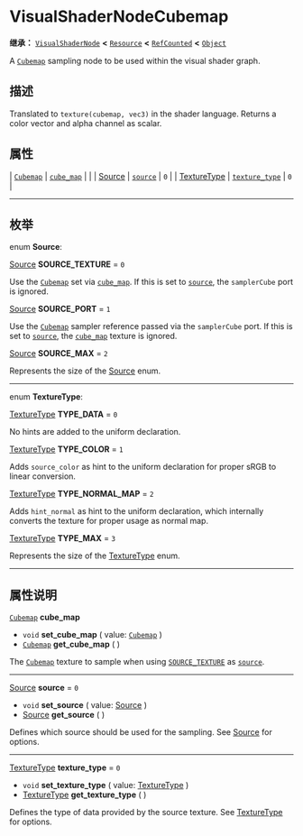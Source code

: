 <!-- ⚠ 请勿编辑本文件 ⚠ -->
<!-- 本文档使用脚本从 WeDot 引擎源码仓库生成。 -->
<!-- 生成脚本：https://github.com/WeDot-Engine/WeDot/tree/4.3/doc/tools/make_md.py； -->
<!-- 原文件：https://github.com/WeDot-Engine/WeDot/tree/4.3/doc/classes/VisualShaderNodeCubemap.xml。 -->

<div id="_class_visualshadernodecubemap"></div>

# VisualShaderNodeCubemap

**继承：** [`VisualShaderNode`](class_visualshadernode.md) **<** [`Resource`](class_resource.md) **<** [`RefCounted`](class_refcounted.md) **<** [`Object`](class_object.md)

A [`Cubemap`](class_cubemap.md) sampling node to be used within the visual shader graph.

## 描述

Translated to `texture(cubemap, vec3)` in the shader language. Returns a color vector and alpha channel as scalar.

## 属性

| [`Cubemap`](class_cubemap.md)                            | [`cube_map`](#class_visualshadernodecubemap_property_cube_map)         |       |
| [Source](#enum_visualshadernodecubemap_source)           | [`source`](#class_visualshadernodecubemap_property_source)             | ``0`` |
| [TextureType](#enum_visualshadernodecubemap_texturetype) | [`texture_type`](#class_visualshadernodecubemap_property_texture_type) | ``0`` |

<!-- rst-class:: classref-section-separator -->

---

## 枚举

<div id="_class_enum_visualshadernodecubemap_source"></div>

enum **Source**: <div id="enum_visualshadernodecubemap_source"></div>

<div id="_class_visualshadernodecubemap_constant_source_texture"></div>

[Source](#enum_visualshadernodecubemap_source) **SOURCE_TEXTURE** = ``0``

Use the [`Cubemap`](class_cubemap.md) set via [`cube_map`](#class_visualshadernodecubemap_property_cube_map). If this is set to [`source`](#class_visualshadernodecubemap_property_source), the `samplerCube` port is ignored.

<div id="_class_visualshadernodecubemap_constant_source_port"></div>

[Source](#enum_visualshadernodecubemap_source) **SOURCE_PORT** = ``1``

Use the [`Cubemap`](class_cubemap.md) sampler reference passed via the `samplerCube` port. If this is set to [`source`](#class_visualshadernodecubemap_property_source), the [`cube_map`](#class_visualshadernodecubemap_property_cube_map) texture is ignored.

<div id="_class_visualshadernodecubemap_constant_source_max"></div>

[Source](#enum_visualshadernodecubemap_source) **SOURCE_MAX** = ``2``

Represents the size of the [Source](#enum_visualshadernodecubemap_source) enum.

<!-- rst-class:: classref-item-separator -->

---

<div id="_class_enum_visualshadernodecubemap_texturetype"></div>

enum **TextureType**: <div id="enum_visualshadernodecubemap_texturetype"></div>

<div id="_class_visualshadernodecubemap_constant_type_data"></div>

[TextureType](#enum_visualshadernodecubemap_texturetype) **TYPE_DATA** = ``0``

No hints are added to the uniform declaration.

<div id="_class_visualshadernodecubemap_constant_type_color"></div>

[TextureType](#enum_visualshadernodecubemap_texturetype) **TYPE_COLOR** = ``1``

Adds `source_color` as hint to the uniform declaration for proper sRGB to linear conversion.

<div id="_class_visualshadernodecubemap_constant_type_normal_map"></div>

[TextureType](#enum_visualshadernodecubemap_texturetype) **TYPE_NORMAL_MAP** = ``2``

Adds `hint_normal` as hint to the uniform declaration, which internally converts the texture for proper usage as normal map.

<div id="_class_visualshadernodecubemap_constant_type_max"></div>

[TextureType](#enum_visualshadernodecubemap_texturetype) **TYPE_MAX** = ``3``

Represents the size of the [TextureType](#enum_visualshadernodecubemap_texturetype) enum.

<!-- rst-class:: classref-section-separator -->

---

## 属性说明

<div id="_class_visualshadernodecubemap_property_cube_map"></div>

[`Cubemap`](class_cubemap.md) **cube_map** <div id="class_visualshadernodecubemap_property_cube_map"></div>

- `void` **set_cube_map** ( value: [`Cubemap`](class_cubemap.md) )
- [`Cubemap`](class_cubemap.md) **get_cube_map** ( )

The [`Cubemap`](class_cubemap.md) texture to sample when using [`SOURCE_TEXTURE`](#class_visualshadernodecubemap_constant_source_texture) as [`source`](#class_visualshadernodecubemap_property_source).

<!-- rst-class:: classref-item-separator -->

---

<div id="_class_visualshadernodecubemap_property_source"></div>

[Source](#enum_visualshadernodecubemap_source) **source** = ``0`` <div id="class_visualshadernodecubemap_property_source"></div>

- `void` **set_source** ( value: [Source](#enum_visualshadernodecubemap_source) )
- [Source](#enum_visualshadernodecubemap_source) **get_source** ( )

Defines which source should be used for the sampling. See [Source](#enum_visualshadernodecubemap_source) for options.

<!-- rst-class:: classref-item-separator -->

---

<div id="_class_visualshadernodecubemap_property_texture_type"></div>

[TextureType](#enum_visualshadernodecubemap_texturetype) **texture_type** = ``0`` <div id="class_visualshadernodecubemap_property_texture_type"></div>

- `void` **set_texture_type** ( value: [TextureType](#enum_visualshadernodecubemap_texturetype) )
- [TextureType](#enum_visualshadernodecubemap_texturetype) **get_texture_type** ( )

Defines the type of data provided by the source texture. See [TextureType](#enum_visualshadernodecubemap_texturetype) for options.

[^virtual]: 本方法通常需要用户覆盖才能生效。
[^const]: 本方法无副作用，不会修改该实例的任何成员变量。
[^vararg]: 本方法除了能接受在此处描述的参数外，还能够继续接受任意数量的参数。
[^constructor]: 本方法用于构造某个类型。
[^static]: 调用本方法无需实例，可直接使用类名进行调用。
[^operator]: 本方法描述的是使用本类型作为左操作数的有效运算符。
[^bitfield]: 这个值是由下列位标志构成位掩码的整数。
[^void]: 无返回值。
